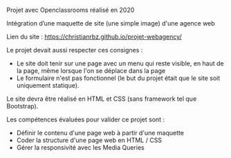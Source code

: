 Projet avec Openclassrooms réalisé en 2020 

Intégration d’une maquette de site (une simple image) d'une agence web 

Lien du site : https://christianrbz.github.io/projet-webagency/

Le projet devait aussi respecter ces consignes : 
  - Le site doit tenir sur une page avec un menu qui reste visible, en haut de la page, même lorsque l'on se déplace dans la page 
  - Le formulaire n'est pas fonctionnel (le but du projet était que le site soit uniquement statique).

Le site devra être réalisé en HTML et CSS (sans framework tel que Bootstrap).

Les compétences évaluées pour valider ce projet sont : 
- Définir le contenu d'une page web à partir d'une maquette
- Coder la structure d'une page web en HTML / CSS
- Gérer la responsivité avec les Media Queries

